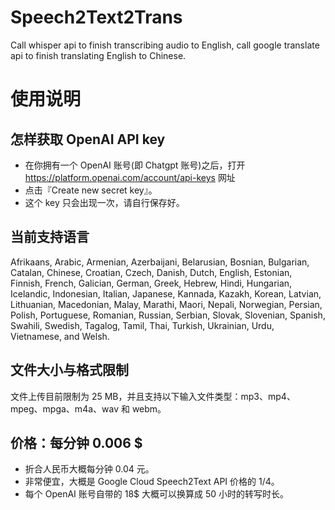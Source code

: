 # Speech2Text2Trans
Call whisper api to finish transcribing audio to English, call google translate api to finish translating English to Chinese.

# 使用说明
## 怎样获取 OpenAI API key
- 在你拥有一个 OpenAI 账号(即 Chatgpt 账号)之后，打开 https://platform.openai.com/account/api-keys 网址
- 点击『Create new secret key』。
- 这个 key 只会出现一次，请自行保存好。

## 当前支持语言
Afrikaans, Arabic, Armenian, Azerbaijani, Belarusian, Bosnian, Bulgarian, Catalan, Chinese, Croatian, Czech, Danish, Dutch, English, Estonian, Finnish, French, Galician, German, Greek, Hebrew, Hindi, Hungarian, Icelandic, Indonesian, Italian, Japanese, Kannada, Kazakh, Korean, Latvian, Lithuanian, Macedonian, Malay, Marathi, Maori, Nepali, Norwegian, Persian, Polish, Portuguese, Romanian, Russian, Serbian, Slovak, Slovenian, Spanish, Swahili, Swedish, Tagalog, Tamil, Thai, Turkish, Ukrainian, Urdu, Vietnamese, and Welsh.​
## 文件大小与格式限制
文件上传目前限制为 25 MB，并且支持以下输入文件类型：mp3、mp4、mpeg、mpga、m4a、wav 和 webm。
## 价格：每分钟 0.006 $
- 折合人民币大概每分钟 0.04 元。
- 非常便宜，大概是 Google Cloud Speech2Text API 价格的 1/4。
- 每个 OpenAI 账号自带的 18$ 大概可以换算成 50 小时的转写时长。
